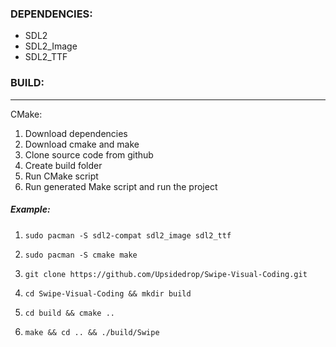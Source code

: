 ### DEPENDENCIES:
- SDL2
- SDL2_Image
- SDL2_TTF
### BUILD:

------------

CMake: 
1. Download dependencies
2. Download cmake and make
3. Clone source code from github
4. Create build folder
5. Run CMake script
6. Run generated Make script and run the project

##### *Example:*
1. `sudo pacman -S sdl2-compat sdl2_image sdl2_ttf `

2. `sudo pacman -S cmake make`

3. `git clone https://github.com/Upsidedrop/Swipe-Visual-Coding.git`

4. `cd Swipe-Visual-Coding && mkdir build`

5. `cd build && cmake ..`

6. `make && cd .. && ./build/Swipe`
